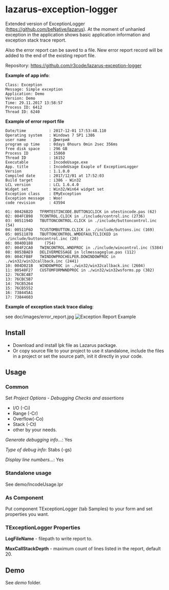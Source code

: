 # lazarus-exception-logger

Extended version of ExceptionLogger (https://github.com/beNative/lazarus).
At the moment of unhanled exception in the application shows basic application 
information and exception stack trace report. 

Also the error report can be saved to a file. New error report record will be 
added to the end of the existing report file.

Repository: https://github.com/r3code/lazarus-exception-logger

**Example of app info**:

    Class: Exception
    Message: Simple exception
    Application: Demo
    Version: Demo
    Time: 29.11.2017 13:58:57
    Process ID: 6412
    Thread ID: 6240
    
**Example of error report file**

    Date/time          : 2017-12-01 17:53:48.110
    Operating system   : Windows 7 SP1 i386
    user name          : Дмитрий
    program up time    : 0days 0hours 0min 2sec 356ms
    free disk space    : 296 GB
    Process ID         : 15860
    Thread ID          : 16152
    Executable         : IncodeUsage.exe
    App. title         : IncodeUsage Exaple of ExceptionLogger
    Version            : 1.1.0.0
    Compiled date      : 2017/12/01 at 17:52:03
    Build target       : i386 - Win32
    LCL version        : LCL 1.6.4.0
    Widget set         : Win32/Win64 widget set
    Exception class    : EMyException
    Exception message  : Woo!
    code revision      : 43594

    01: 00426B2D   TFRMTESTINCODE.BUTTON1CLICK in utestincode.pas (62)
    02: 004FCB98   TCONTROL.CLICK in ./include/control.inc (2736)
    03: 0051194D   TBUTTONCONTROL.CLICK in ./include/buttoncontrol.inc (54)
    04: 00511F6D   TCUSTOMBUTTON.CLICK in ./include/buttons.inc (169)
    05: 0051187B   TBUTTONCONTROL.WMDEFAULTCLICKED in ./include/buttoncontrol.inc (20)
    06: 0040D188     (754)
    07: 004F2CA0   TWINCONTROL.WNDPROC in ./include/wincontrol.inc (5384)
    08: 0053BAE9   DELIVERMESSAGE in lclmessageglue.pas (112)
    09: 004CFB8F   TWINDOWPROCHELPER.DOWINDOWPROC in ./win32/win32callback.inc (2441)
    10: 004D021B   WINDOWPROC in ./win32/win32callback.inc (2604)
    11: 00540F27   CUSTOMFORMWNDPROC in ./win32/win32wsforms.pp (382)
    12: 76CBC4B7     
    13: 76CBC5B7     
    14: 76CB5264     
    15: 76CB5552     
    16: 738445A1     
    17: 73844603 

    
**Example of exception stack trace dialog**:

see doc/images/error_report.jpg
![Exception Report Example](https://raw.githubusercontent.com/r3code/lazarus-exception-logger/master/doc/images/error_report.jpg)

## Install 

* Download and install lpk file as Lazarus package.
* Or copy source file to your project to use it standalone, include the files in a project or set the source path, init it directly in your code.

## Usage

### Common

Set *Project Options - Debugging* 
*Checks and assertions*
 
* I/O (-Ci)
* Range (-Cr)
* Overflow(-Co)
* Stack (-Ct)
* other by your needs.

*Generate debugging info...*: Yes

*Type of debug info*: Stabs (-gs)

*Display line numbers...*: Yes

### Standalone usage

See demo/IncodeUsage.lpr

### As Component

Put component TExceptionLogger (tab Samples) to your form and set properties you want.

### TExceptionLogger Properties 

**LogFileName** - filepath to write report to.

**MaxCallStackDepth** - maximum count of lines listed in the report, default 20.

## Demo 

See *demo* folder.




